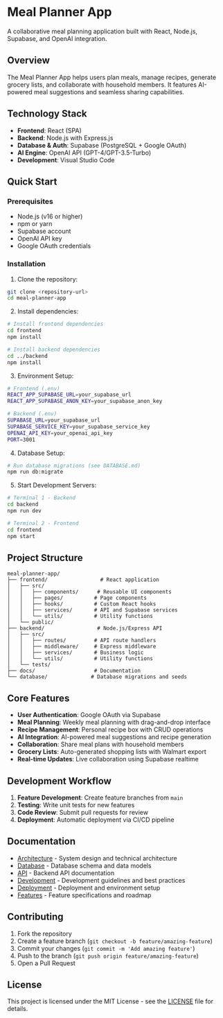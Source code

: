 # Meal Planner App

A collaborative meal planning application built with React, Node.js, Supabase, and OpenAI integration.

## Overview

The Meal Planner App helps users plan meals, manage recipes, generate grocery lists, and collaborate with household members. It features AI-powered meal suggestions and seamless sharing capabilities.

## Technology Stack

- **Frontend**: React (SPA)
- **Backend**: Node.js with Express.js
- **Database & Auth**: Supabase (PostgreSQL + Google OAuth)
- **AI Engine**: OpenAI API (GPT-4/GPT-3.5-Turbo)
- **Development**: Visual Studio Code

## Quick Start

### Prerequisites

- Node.js (v16 or higher)
- npm or yarn
- Supabase account
- OpenAI API key
- Google OAuth credentials

### Installation

1. Clone the repository:
```bash
git clone <repository-url>
cd meal-planner-app
```

2. Install dependencies:
```bash
# Install frontend dependencies
cd frontend
npm install

# Install backend dependencies
cd ../backend
npm install
```

3. Environment Setup:
```bash
# Frontend (.env)
REACT_APP_SUPABASE_URL=your_supabase_url
REACT_APP_SUPABASE_ANON_KEY=your_supabase_anon_key

# Backend (.env)
SUPABASE_URL=your_supabase_url
SUPABASE_SERVICE_KEY=your_supabase_service_key
OPENAI_API_KEY=your_openai_api_key
PORT=3001
```

4. Database Setup:
```bash
# Run database migrations (see DATABASE.md)
npm run db:migrate
```

5. Start Development Servers:
```bash
# Terminal 1 - Backend
cd backend
npm run dev

# Terminal 2 - Frontend
cd frontend
npm start
```

## Project Structure

```
meal-planner-app/
├── frontend/                 # React application
│   ├── src/
│   │   ├── components/      # Reusable UI components
│   │   ├── pages/          # Page components
│   │   ├── hooks/          # Custom React hooks
│   │   ├── services/       # API and Supabase services
│   │   └── utils/          # Utility functions
│   └── public/
├── backend/                 # Node.js/Express API
│   ├── src/
│   │   ├── routes/         # API route handlers
│   │   ├── middleware/     # Express middleware
│   │   ├── services/       # Business logic
│   │   └── utils/          # Utility functions
│   └── tests/
├── docs/                   # Documentation
└── database/              # Database migrations and seeds
```

## Core Features

- **User Authentication**: Google OAuth via Supabase
- **Meal Planning**: Weekly meal planning with drag-and-drop interface
- **Recipe Management**: Personal recipe box with CRUD operations
- **AI Integration**: AI-powered meal suggestions and recipe generation
- **Collaboration**: Share meal plans with household members
- **Grocery Lists**: Auto-generated shopping lists with Walmart export
- **Real-time Updates**: Live collaboration using Supabase realtime

## Development Workflow

1. **Feature Development**: Create feature branches from `main`
2. **Testing**: Write unit tests for new features
3. **Code Review**: Submit pull requests for review
4. **Deployment**: Automatic deployment via CI/CD pipeline

## Documentation

- [Architecture](./docs/ARCHITECTURE.md) - System design and technical architecture
- [Database](./docs/DATABASE.md) - Database schema and data models
- [API](./docs/API.md) - Backend API documentation
- [Development](./docs/DEVELOPMENT.md) - Development guidelines and best practices
- [Deployment](./docs/DEPLOYMENT.md) - Deployment and environment setup
- [Features](./docs/FEATURES.md) - Feature specifications and roadmap

## Contributing

1. Fork the repository
2. Create a feature branch (`git checkout -b feature/amazing-feature`)
3. Commit your changes (`git commit -m 'Add amazing feature'`)
4. Push to the branch (`git push origin feature/amazing-feature`)
5. Open a Pull Request

## License

This project is licensed under the MIT License - see the [LICENSE](LICENSE) file for details.
